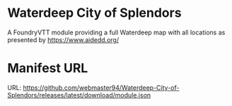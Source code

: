 # Waterdeep City of Splendors
 A FoundryVTT module providing a full Waterdeep map with all locations as presented by https://www.aidedd.org/
# Manifest URL
 URL: https://github.com/webmaster94/Waterdeep-City-of-Splendors/releases/latest/download/module.json

